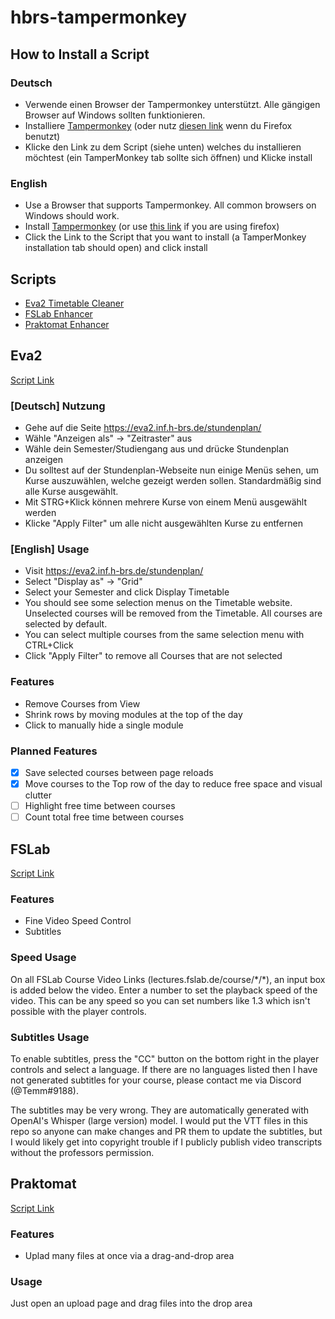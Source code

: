 # hbrs-tampermonkey
## How to Install a Script
### Deutsch
- Verwende einen Browser der Tampermonkey unterstützt. Alle gängigen Browser auf Windows sollten funktionieren.
- Installiere [Tampermonkey](https://chrome.google.com/webstore/detail/tampermonkey/dhdgffkkebhmkfjojejmpbldmpobfkfo?hl=en) (oder nutz [diesen link](https://addons.mozilla.org/en-US/firefox/addon/tampermonkey/) wenn du Firefox benutzt)
- Klicke den Link zu dem Script (siehe unten) welches du installieren möchtest (ein TamperMonkey tab sollte sich öffnen) und Klicke install
### English
- Use a Browser that supports Tampermonkey. All common browsers on Windows should work.
- Install [Tampermonkey](https://chrome.google.com/webstore/detail/tampermonkey/dhdgffkkebhmkfjojejmpbldmpobfkfo?hl=en) (or use [this link](https://addons.mozilla.org/en-US/firefox/addon/tampermonkey/) if you are using firefox)
- Click the Link to the Script that you want to install (a TamperMonkey installation tab should open) and click install
## Scripts
- [Eva2 Timetable Cleaner](#Eva2)
- [FSLab Enhancer](#FSLab)
- [Praktomat Enhancer](#Praktomat)
## Eva2
[Script Link](https://openuserjs.org/install/Temm/HBRS_eva2_Timetable_Cleaner.user.js)
### [Deutsch] Nutzung
- Gehe auf die Seite https://eva2.inf.h-brs.de/stundenplan/
- Wähle "Anzeigen als" -> "Zeitraster" aus
- Wähle dein Semester/Studiengang aus und drücke Stundenplan anzeigen
- Du solltest auf der Stundenplan-Webseite nun einige Menüs sehen, um Kurse auszuwählen, welche gezeigt werden sollen. Standardmäßig sind alle Kurse ausgewählt.
- Mit STRG+Klick können mehrere Kurse von einem Menü ausgewählt werden
- Klicke "Apply Filter" um alle nicht ausgewählten Kurse zu entfernen
### [English] Usage
- Visit https://eva2.inf.h-brs.de/stundenplan/
- Select "Display as" -> "Grid"
- Select your Semester and click Display Timetable
- You should see some selection menus on the Timetable website. Unselected courses will be removed from the Timetable. All courses are selected by default.
- You can select multiple courses from the same selection menu with CTRL+Click
- Click "Apply Filter" to remove all Courses that are not selected
### Features
- Remove Courses from View
- Shrink rows by moving modules at the top of the day
- Click to manually hide a single module
### Planned Features
- [x] Save selected courses between page reloads
- [x] Move courses to the Top row of the day to reduce free space and visual clutter
- [ ] Highlight free time between courses
- [ ] Count total free time between courses

## FSLab
[Script Link](https://openuserjs.org/install/Temm/HBRS_FSLab_Speed.user.js)
### Features
- Fine Video Speed Control
- Subtitles

### Speed Usage
On all FSLab Course Video Links (lectures.fslab.de/course/\*/\*), an input box is added below the video. Enter a number to set the playback speed of the video. This can be any speed so you can set numbers like 1.3 which isn't possible with the player controls.
### Subtitles Usage
To enable subtitles, press the "CC" button on the bottom right in the player controls and select a language.
If there are no languages listed then I have not generated subtitles for your course, please contact me via Discord (@Temm#9188).

The subtitles may be very wrong. They are automatically generated with OpenAI's Whisper (large version) model.
I would put the VTT files in this repo so anyone can make changes and PR them to update the subtitles, but I would likely get into
copyright trouble if I publicly publish video transcripts without the professors permission.

## Praktomat
[Script Link](https://openuserjs.org/install/Temm/HBRS_FSLab_Speed.user.js)
### Features
- Uplad many files at once via a drag-and-drop area
### Usage
Just open an upload page and drag files into the drop area
